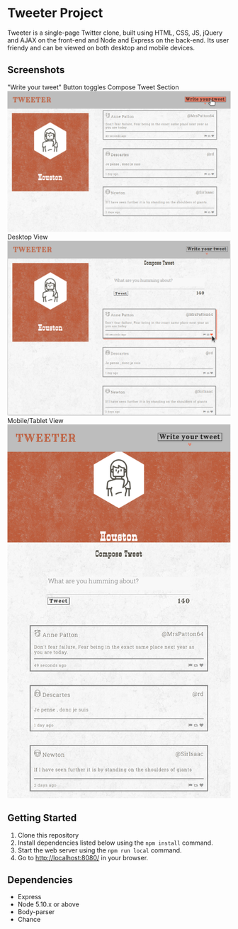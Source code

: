 # Tweeter Project

Tweeter is a single-page Twitter clone, built using HTML, CSS, JS, jQuery and AJAX on the front-end and Node and Express on the back-end. Its user friendy and can be viewed on both desktop and mobile devices.

## Screenshots
"Write your tweet" Button toggles Compose Tweet Section
!["Screenshot showing Input Toggle"](/docs/tweeter-homepage.png)
Desktop View
!["Screenshot of desktop view"](/docs/tweeter.png)
Mobile/Tablet View
!["Screenshot of mobile view"](/docs/responsive-design.png)

## Getting Started

1. Clone this repository
3. Install dependencies listed below using the `npm install` command.
3. Start the web server using the `npm run local` command.
4. Go to <http://localhost:8080/> in your browser.

## Dependencies

- Express
- Node 5.10.x or above
- Body-parser
- Chance
